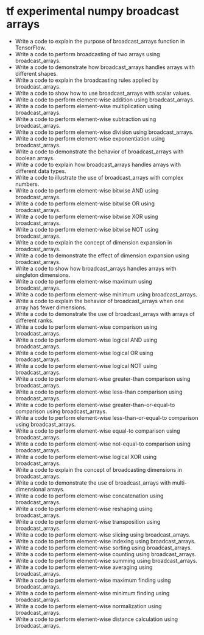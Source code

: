 # tf experimental numpy broadcast arrays

- Write a code to explain the purpose of broadcast_arrays function in TensorFlow.
- Write a code to perform broadcasting of two arrays using broadcast_arrays.
- Write a code to demonstrate how broadcast_arrays handles arrays with different shapes.
- Write a code to explain the broadcasting rules applied by broadcast_arrays.
- Write a code to show how to use broadcast_arrays with scalar values.
- Write a code to perform element-wise addition using broadcast_arrays.
- Write a code to perform element-wise multiplication using broadcast_arrays.
- Write a code to perform element-wise subtraction using broadcast_arrays.
- Write a code to perform element-wise division using broadcast_arrays.
- Write a code to perform element-wise exponentiation using broadcast_arrays.
- Write a code to demonstrate the behavior of broadcast_arrays with boolean arrays.
- Write a code to explain how broadcast_arrays handles arrays with different data types.
- Write a code to illustrate the use of broadcast_arrays with complex numbers.
- Write a code to perform element-wise bitwise AND using broadcast_arrays.
- Write a code to perform element-wise bitwise OR using broadcast_arrays.
- Write a code to perform element-wise bitwise XOR using broadcast_arrays.
- Write a code to perform element-wise bitwise NOT using broadcast_arrays.
- Write a code to explain the concept of dimension expansion in broadcast_arrays.
- Write a code to demonstrate the effect of dimension expansion using broadcast_arrays.
- Write a code to show how broadcast_arrays handles arrays with singleton dimensions.
- Write a code to perform element-wise maximum using broadcast_arrays.
- Write a code to perform element-wise minimum using broadcast_arrays.
- Write a code to explain the behavior of broadcast_arrays when one array has fewer dimensions.
- Write a code to demonstrate the use of broadcast_arrays with arrays of different ranks.
- Write a code to perform element-wise comparison using broadcast_arrays.
- Write a code to perform element-wise logical AND using broadcast_arrays.
- Write a code to perform element-wise logical OR using broadcast_arrays.
- Write a code to perform element-wise logical NOT using broadcast_arrays.
- Write a code to perform element-wise greater-than comparison using broadcast_arrays.
- Write a code to perform element-wise less-than comparison using broadcast_arrays.
- Write a code to perform element-wise greater-than-or-equal-to comparison using broadcast_arrays.
- Write a code to perform element-wise less-than-or-equal-to comparison using broadcast_arrays.
- Write a code to perform element-wise equal-to comparison using broadcast_arrays.
- Write a code to perform element-wise not-equal-to comparison using broadcast_arrays.
- Write a code to perform element-wise logical XOR using broadcast_arrays.
- Write a code to explain the concept of broadcasting dimensions in broadcast_arrays.
- Write a code to demonstrate the use of broadcast_arrays with multi-dimensional arrays.
- Write a code to perform element-wise concatenation using broadcast_arrays.
- Write a code to perform element-wise reshaping using broadcast_arrays.
- Write a code to perform element-wise transposition using broadcast_arrays.
- Write a code to perform element-wise slicing using broadcast_arrays.
- Write a code to perform element-wise indexing using broadcast_arrays.
- Write a code to perform element-wise sorting using broadcast_arrays.
- Write a code to perform element-wise counting using broadcast_arrays.
- Write a code to perform element-wise summing using broadcast_arrays.
- Write a code to perform element-wise averaging using broadcast_arrays.
- Write a code to perform element-wise maximum finding using broadcast_arrays.
- Write a code to perform element-wise minimum finding using broadcast_arrays.
- Write a code to perform element-wise normalization using broadcast_arrays.
- Write a code to perform element-wise distance calculation using broadcast_arrays.